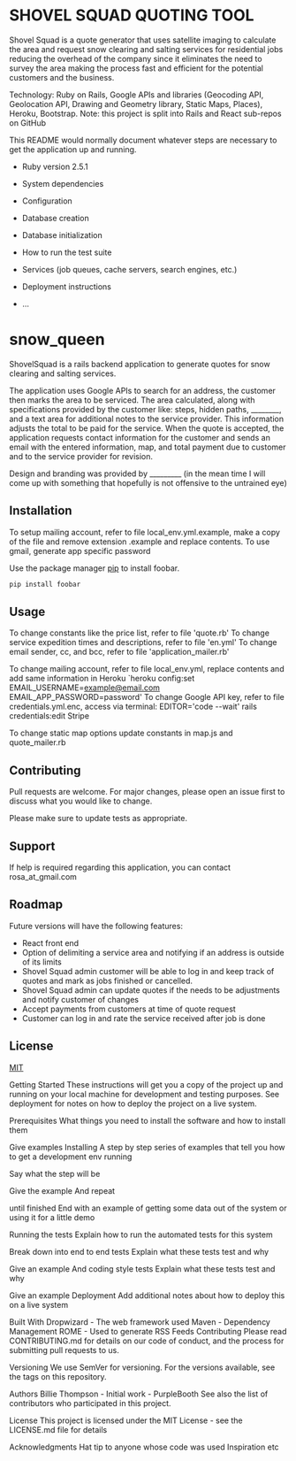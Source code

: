 # SHOVEL SQUAD QUOTING TOOL

Shovel Squad is a quote generator that uses satellite imaging to calculate the area and request snow clearing and salting services for residential jobs reducing the overhead of the company since it eliminates the need to survey the area making the process fast and efficient for the potential customers and the business.

Technology: Ruby on Rails, Google APIs and libraries (Geocoding API, Geolocation API, Drawing and Geometry library, Static Maps, Places), Heroku, Bootstrap.
Note: this project is split into Rails and React sub-repos on GitHub


This README would normally document whatever steps are necessary to get the
application up and running.

* Ruby version 2.5.1

* System dependencies

* Configuration

* Database creation

* Database initialization

* How to run the test suite

* Services (job queues, cache servers, search engines, etc.)

* Deployment instructions

* ...
# snow_queen

ShovelSquad is a rails backend application to generate quotes for snow clearing and salting services. 

The application uses Google APIs to search for an address, the customer then marks the area to be serviced. The area calculated, along with specifications provided by the customer like: steps, hidden paths, ________, and a text area for additional notes to the service provider. This information adjusts the total to be paid for the service. When the quote is accepted, the application requests contact information for the customer and sends an email with the entered information, map, and total payment due to customer and to the service provider for revision.

Design and branding was provided by _________ (in the mean time I will come up with something that hopefully is not offensive to the untrained eye)

## Installation

To setup mailing account, refer to file local_env.yml.example, make a copy of the file and remove extension .example and replace contents.
To use gmail, generate app specific password


Use the package manager [pip](https://pip.pypa.io/en/stable/) to install foobar.

```bash
pip install foobar
```

## Usage

To change constants like the price list, refer to file 'quote.rb'
To change service expedition times and descriptions, refer to file 'en.yml'
To change email sender, cc, and bcc, refer to file 'application_mailer.rb'
<!-- TODO: UPDATE INFORMATION -->
To change mailing account, refer to file local_env.yml, replace contents and add same information in Heroku `heroku config:set EMAIL_USERNAME=example@email.com EMAIL_APP_PASSWORD=password'
To change Google API key, refer to file credentials.yml.enc, access via terminal: EDITOR='code --wait' rails credentials:edit
Stripe
<!-- TODO set static map options in one location -->
To change static map options update constants in map.js and quote_mailer.rb

<!-- TODO: Give master.key to ShovelSquad manager-->

## Contributing
Pull requests are welcome. For major changes, please open an issue first to discuss what you would like to change.

Please make sure to update tests as appropriate.

## Support
If help is required regarding this application, you can contact rosa_at_gmail.com

## Roadmap
Future versions will have the following features:

* React front end
* Option of delimiting a service area and notifying if an address is outside of its limits
* Shovel Squad admin customer will be able to log in and keep track of quotes and mark as jobs finished or cancelled.
* Shovel Squad admin can update quotes if the needs to be adjustments and notify customer of changes
* Accept payments from customers at time of quote request
* Customer can log in and rate the service received after job is done


## License
[MIT](https://choosealicense.com/licenses/mit/)


Getting Started
These instructions will get you a copy of the project up and running on your local machine for development and testing purposes. See deployment for notes on how to deploy the project on a live system.

Prerequisites
What things you need to install the software and how to install them

Give examples
Installing
A step by step series of examples that tell you how to get a development env running

Say what the step will be

Give the example
And repeat

until finished
End with an example of getting some data out of the system or using it for a little demo

Running the tests
Explain how to run the automated tests for this system

Break down into end to end tests
Explain what these tests test and why

Give an example
And coding style tests
Explain what these tests test and why

Give an example
Deployment
Add additional notes about how to deploy this on a live system

Built With
Dropwizard - The web framework used
Maven - Dependency Management
ROME - Used to generate RSS Feeds
Contributing
Please read CONTRIBUTING.md for details on our code of conduct, and the process for submitting pull requests to us.

Versioning
We use SemVer for versioning. For the versions available, see the tags on this repository.

Authors
Billie Thompson - Initial work - PurpleBooth
See also the list of contributors who participated in this project.

License
This project is licensed under the MIT License - see the LICENSE.md file for details

Acknowledgments
Hat tip to anyone whose code was used
Inspiration
etc